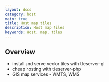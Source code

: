 ```yaml
---
layout: docs
category: host
main: true
title: Host map tiles
description: Host map tiles
keywords: Host, map, tiles
---
```


## Overview

 - install and serve vector tiles with tileserver-gl
 - cheap hosting with tileserver-php
 - GIS map services - WMTS, WMS